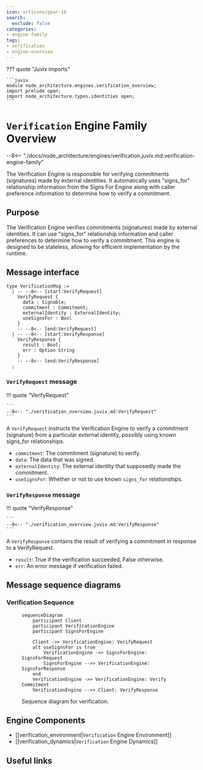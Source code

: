 ```yaml
---
icon: octicons/gear-16
search:
  exclude: false
categories:
- engine-family
tags:
- verification
- engine-overview
---
```


??? quote "Juvix imports"

    ```juvix
    module node_architecture.engines.verification_overview;
    import prelude open;
    import node_architecture.types.identities open;
    ```

# `Verification` Engine Family Overview

--8<-- "./docs/node_architecture/engines/verification.juvix.md:verification-engine-family"

The Verification Engine is responsible for verifying commitments (signatures) made by external identities. It automatically uses "signs_for" relationship information from the Signs For Engine along with caller preference information to determine how to verify a commitment.

## Purpose

The Verification Engine verifies commitments (signatures) made by external identities. It can use "signs_for" relationship information and caller preferences to determine how to verify a commitment. This engine is designed to be stateless, allowing for efficient implementation by the runtime.

## Message interface

<!-- --8<-- [start:VerificationMsg] -->
```juvix
type VerificationMsg :=
  | -- --8<-- [start:VerifyRequest]
    VerifyRequest {
      data : Signable;
      commitment : Commitment;
      externalIdentity : ExternalIdentity;
      useSignsFor : Bool
    }
    -- --8<-- [end:VerifyRequest]
  | -- --8<-- [start:VerifyResponse]
    VerifyResponse {
      result : Bool;
      err : Option String
    }
    -- --8<-- [end:VerifyResponse]
  ;
```
<!-- --8<-- [end:VerificationMsg] -->

### `VerifyRequest` message

!!! quote "VerifyRequest"

    ```
    --8<-- "./verification_overview.juvix.md:VerifyRequest"
    ```

A `VerifyRequest` instructs the Verification Engine to verify a commitment (signature) from a particular external identity, possibly using known signs_for relationships.

- `commitment`: The commitment (signature) to verify.
- `data`: The data that was signed.
- `externalIdentity`: The external identity that supposedly made the commitment.
- `useSignsFor`: Whether or not to use known `signs_for` relationships.

### `VerifyResponse` message

!!! quote "VerifyResponse"

    ```
    --8<-- "./verification_overview.juvix.md:VerifyResponse"
    ```

A `VerifyResponse` contains the result of verifying a commitment in response to a VerifyRequest.

- `result`: True if the verification succeeded, False otherwise.
- `err`: An error message if verification failed.

## Message sequence diagrams

### Verification Sequence

<!-- --8<-- [start:message-sequence-diagram] -->
<figure markdown="span">

```mermaid
sequenceDiagram
    participant Client
    participant VerificationEngine
    participant SignsForEngine

    Client ->> VerificationEngine: VerifyRequest
    alt useSignsFor is true
        VerificationEngine ->> SignsForEngine: SignsForRequest
        SignsForEngine -->> VerificationEngine: SignsForResponse
    end
    VerificationEngine ->> VerificationEngine: Verify Commitment
    VerificationEngine -->> Client: VerifyResponse
```

<figcaption markdown="span">
Sequence diagram for verification.
</figcaption>
</figure>
<!-- --8<-- [end:message-sequence-diagram] -->

## Engine Components

- [[verification_environment|`Verification` Engine Environment]]
- [[verification_dynamics|`Verification` Engine Dynamics]]

## Useful links

